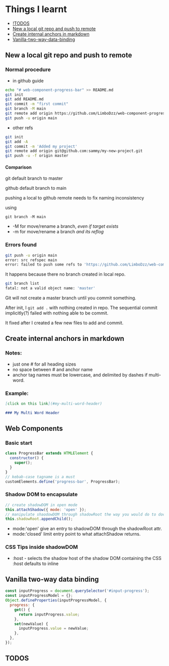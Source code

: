 # Things I learnt

- [!TODOS](#todos)
- [New a local git repo and push to remote](#new-a-local-git-repo-and-push-to-remote)
- [Create internal anchors in markdown](#create-internal-anchors-in-markdown)
- [Vanilla-two-way-data-binding](#vanilla-two-way-data-binding)

## New a local git repo and push to remote

### Normal procedure

- in github guide

```sh
echo "# web-component-progress-bar" >> README.md
git init
git add README.md
git commit -m "first commit"
git branch -M main
git remote add origin https://github.com/LimboDzz/web-component-progress-bar.git
git push -u origin main
```

- other refs

```sh
git init
git add -A
git commit -m 'Added my project'
git remote add origin git@github.com:sammy/my-new-project.git
git push -u -f origin master
```

#### Comparison

git default branch to master

github default branch to main

pushing a local to github remote needs to fix naming
inconsistency

using

`git branch -M main`

- -M for move/rename a branch, _even if target exists_
- -m for move/rename a branch _and its reflog_

### Errors found

```sh
git push -u origin main
error: src refspec main
error: failed to push some refs to 'https://github.com/LimboDzz/web-component-progress-bar.git'
```

It happens because there no branch created in local repo.

```sh
git branch list
fatal: not a valid object name: 'master'
```

Git will not create a master branch until you commit something.

After init, I `git add .` with nothing created in repo. The sequential commit implicitly(?) failed with nothing able to be commit.

It fixed after I created a few new files to add and commit.

## Create internal anchors in markdown

### Notes:

- just one # for all heading sizes
- no space between # and anchor name
- anchor tag names must be lowercase, and delimited by dashes if multi-word.

### Example:

```md
[click on this link](#my-multi-word-header)

### My Multi Word Header
```

## Web Components

### Basic start

```js
class ProgressBar extends HTMLElement {
  constructor() {
    super();
  }
}
// kebab-case tagname is a must
customElements.define('progress-bar', ProgressBar);
```

### Shadow DOM to encapsulate

```js
// create shadowDOM in open mode
this.attachShadow({ mode: 'open' });
// manipulate shaodowDOM through shadowRoot the way you would do to document.body
this.shadowRoot.appendChild();
```

- mode:'open' give an entry to shadowDOM through the shadowRoot attr.
- mode:'closed' limit entry point to what attachShadow returns.

### CSS Tips inside shadowDOM

- :host - selects the shadow host of the shadow DOM containing the CSS
  :host defaults to inline

## Vanilla two-way data binding

```js
const inputProgress = document.querySelector('#input-progress');
const inputProgressModel = {};
Object.defineProperties(inputProgressModel, {
  progress: {
    get() {
      return inputProgress.value;
    },
    set(newValue) {
      inputProgress.value = newValue;
    },
  },
});
```

## TODOS
